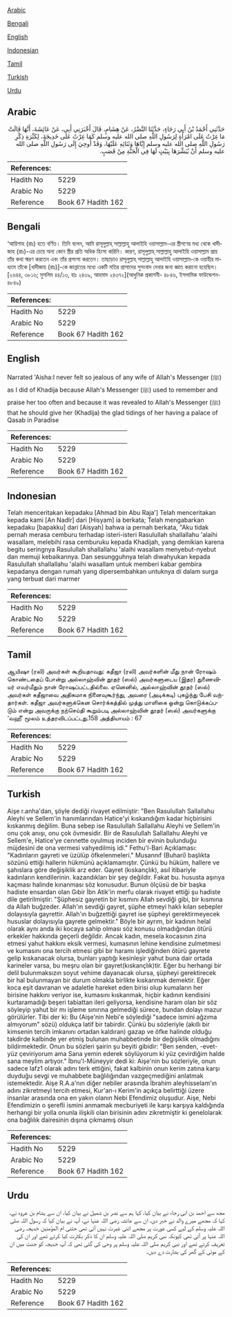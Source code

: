 [Arabic](#arabic)

[Bengali](#bengali)

[English](#english)

[Indonesian](#indonesian)

[Tamil](#tamil)

[Turkish](#turkish)

[Urdu](#urdu)

## Arabic


<div dir="rtl" lang="ar" style={{fontSize:'larger',backgroundColor:'#f8f9fa',padding:20}}>
حَدَّثَنِي أَحْمَدُ بْنُ أَبِي رَجَاءٍ، حَدَّثَنَا النَّضْرُ، عَنْ هِشَامٍ، قَالَ أَخْبَرَنِي أَبِي، عَنْ عَائِشَةَ، أَنَّهَا قَالَتْ مَا غِرْتُ عَلَى امْرَأَةٍ لِرَسُولِ اللَّهِ صلى الله عليه وسلم كَمَا غِرْتُ عَلَى خَدِيجَةَ، لِكَثْرَةِ ذِكْرِ رَسُولِ اللَّهِ صلى الله عليه وسلم إِيَّاهَا وَثَنَائِهِ عَلَيْهَا، وَقَدْ أُوحِيَ إِلَى رَسُولِ اللَّهِ صلى الله عليه وسلم أَنْ يُبَشِّرَهَا بِبَيْتٍ لَهَا فِي الْجَنَّةِ مِنْ قَصَبٍ‏.‏
</div>
<div style={{backgroundColor:'#f8f9fa',padding:20, marginBottom: 10}}><table> <thead> <tr> <th>References:</th> <th></th> </tr> </thead> <tbody><tr><td>Hadith No</td><td>5229</td></tr><tr><td>Arabic No</td><td>5229</td></tr><tr><td>Reference</td><td>Book 67 Hadith 162</td></tr></tbody></table></div>

## Bengali


<div dir="ltr" lang="bn" style={{fontSize:'larger',backgroundColor:'#f8f9fa',padding:20}}>
‘আয়িশাহ (রাঃ) হতে বর্ণিত। তিনি বলেন, আমি রাসূলুল্লাহ্ সাল্লাল্লাহু আলাইহি ওয়াসাল্লাম-এর স্ত্রীগণের মধ্য থেকে খাদীজাহ (রাঃ)-এর চেয়ে অন্য কোন স্ত্রীর প্রতি অধিক হিংসা করিনি। কারণ, রাসূলুল্লাহ্ সাল্লাল্লাহু আলাইহি ওয়াসাল্লাম প্রায় তাঁর কথা স্মরণ করতেন এবং তাঁর প্রশংসা করতেন। তাছাড়াও রাসূলুল্লাহ্ সাল্লাল্লাহু আলাইহি ওয়াসাল্লাম-কে ওয়াহীর মাধ্যমে তাঁকে [খাদীজাহ (রাঃ)]-কে জান্নাতের মধ্যে একটি মতির প্রাসাদের সুসংবাদ দেবার জন্য জ্ঞাত করানো হয়েছিল। [২৬৪৪, ৩৮১৬; মুসলিম ৪৪/১৩, হাঃ ২৪৩৯, আহমাদ ২৪৩৭২](আধুনিক প্রকাশনী- ৪৮৪৬, ইসলামিক ফাউন্ডেশন- ৪৮৪৯)
</div>
<div style={{backgroundColor:'#f8f9fa',padding:20, marginBottom: 10}}><table> <thead> <tr> <th>References:</th> <th></th> </tr> </thead> <tbody><tr><td>Hadith No</td><td>5229</td></tr><tr><td>Arabic No</td><td>5229</td></tr><tr><td>Reference</td><td>Book 67 Hadith 162</td></tr></tbody></table></div>

## English


<div dir="ltr" lang="en" style={{fontSize:'larger',backgroundColor:'#f8f9fa',padding:20}}>
Narrated 'Aisha:I never felt so jealous of any wife of Allah's Messenger (ﷺ) as I did of Khadija because Allah's Messenger (ﷺ) used to remember and praise her too often and because it was revealed to Allah's Messenger (ﷺ) that he should give her (Khadija) the glad tidings of her having a palace of Qasab in Paradise
</div>
<div style={{backgroundColor:'#f8f9fa',padding:20, marginBottom: 10}}><table> <thead> <tr> <th>References:</th> <th></th> </tr> </thead> <tbody><tr><td>Hadith No</td><td>5229</td></tr><tr><td>Arabic No</td><td>5229</td></tr><tr><td>Reference</td><td>Book 67 Hadith 162</td></tr></tbody></table></div>

## Indonesian


<div dir="ltr" lang="id" style={{fontSize:'larger',backgroundColor:'#f8f9fa',padding:20}}>
Telah menceritakan kepadaku [Ahmad bin Abu Raja'] Telah menceritakan kepada kami [An Nadlr] dari [Hisyam] ia berkata; Telah mengabarkan kepadaku [bapakku] dari [Aisyah] bahwa ia pernah berkata, "Aku tidak pernah merasa cemburu terhadap isteri-isteri Rasulullah shallallahu 'alaihi wasallam, melebihi rasa cemburuku kepada Khadijah, yang demikian karena begitu seringnya Rasulullah shallallahu 'alaihi wasallam menyebut-nyebut dan memuji kebaikannya. Dan sesungguhnya telah diwahyukan kepada Rasulullah shallallahu 'alaihi wasallam untuk memberi kabar gembira kepadanya dengan rumah yang dipersembahkan untuknya di dalam surga yang terbuat dari marmer
</div>
<div style={{backgroundColor:'#f8f9fa',padding:20, marginBottom: 10}}><table> <thead> <tr> <th>References:</th> <th></th> </tr> </thead> <tbody><tr><td>Hadith No</td><td>5229</td></tr><tr><td>Arabic No</td><td>5229</td></tr><tr><td>Reference</td><td>Book 67 Hadith 162</td></tr></tbody></table></div>

## Tamil


<div dir="ltr" lang="ta" style={{fontSize:'larger',backgroundColor:'#f8f9fa',padding:20}}>
ஆயிஷா (ரலி) அவர்கள் கூறியதாவது: கதீஜா (ரலி) அவர்களின் மீது நான் ரோஷம் கொண்டதைப் போன்று அல்லாஹ்வின் தூதர் (ஸல்) அவர்களுடைய (இதர) துணைவியர் எவர்மீதும் நான் ரோஷப்பட்டதில்லை. ஏனெனில், அல்லாஹ்வின் தூதர் (ஸல்) அவர்கள் கதீஜாவை அதிகமாக நினைவுகூர்ந்து, அவரை (அடிக்கடி) புகழ்ந்து பேசி வந்தார்கள். கதீஜா அவர்களுக்கென சொர்க்கத்தில் முத்து மாளிகை ஒன்று கொடுக்கப்படும் என்று அவருக்கு நற்செய்தி கூறும்படி அல்லாஹ்வின் தூதர் (ஸல்) அவர்களுக்கு ‘வஹீ’ மூலம் உத்தரவிடப்பட்டது.158 அத்தியாயம் : 67
</div>
<div style={{backgroundColor:'#f8f9fa',padding:20, marginBottom: 10}}><table> <thead> <tr> <th>References:</th> <th></th> </tr> </thead> <tbody><tr><td>Hadith No</td><td>5229</td></tr><tr><td>Arabic No</td><td>5229</td></tr><tr><td>Reference</td><td>Book 67 Hadith 162</td></tr></tbody></table></div>

## Turkish


<div dir="ltr" lang="tr" style={{fontSize:'larger',backgroundColor:'#f8f9fa',padding:20}}>
Aişe r.anha'dan, şöyle dediği rivayet edilmiştir: "Ben Rasulullah Sallallahu Aleyhi ve Sellem'in hanımlarından Hatice'yi kıskandığım kadar hiçbirisini kıskanmış değilim. Buna sebep ise Rasulullah Sallallahu Aleyhi ve Sellem'in onu çok anışı, onu çok övmesidir. Bir de Rasulullah Sallallahu Aleyhi ve Sellem'e, Hatice'ye cennette oyulmuş inciden bir evinin bulunduğu müjdesini de ona vermesi vahyedilmiş idi." Fethu'l-Bari Açıklaması: "Kadınların gayreti ve üzülüp öfkelenmeleri." Musannıf (Buhari) başlıkta sözünü ettiği hallerin hükmünü açıklamamıştır. Çünkü bu hüküm, hallere ve şahıslara göre değişiklik arz eder. Gayret (kıskançlık), asıl itibariyle kadınların kendilerinin. kazandıkları bir şey değildir. Fakat bu. hususta aşırıya kaçması halinde kınanması söz konusudur. Bunun ölçüsü de bir başka hadiste ensardan olan Gıbir İbn Atik'in merfu olarak rivayet ettiği şu hadiste dile getirilmiştir: "Şüphesiz gayretin bir kısmını Allah sevdiği gibi, bir kısmına da Allah buğzeder. Allah'ın sevdiği gayret, şüphe etmeyi haklı kılan sebepler dolayısıyla gayrettir. Allah'ın buğzettiği gayret ise şüpheyi gerektirmeyecek hususlar dolayısıyla gayrete gelmektir." Böyle bir ayrım, bir kadının helal olarak aynı anda iki kocaya sahip olması söz konusu olmadığından ötürü erkekler hakkında geçerli değildir. Ancak kadın, mesela kocasının zina etmesi yahut hakkını eksik vermesi, kumasının lehine kendisine zulmetmesi ve kumasını ona tercih etmesi gibi bir haramı işlediğinden ötürü gayrete gelip kıskanacak olursa, bunları yaptığı kesinleşir yahut buna dair ortada karineler varsa, bu meşru olan bir gayret(kıskançlık)tir. Eğer bu herhangi bir delil bulunmaksızın soyut vehime dayanacak olursa, şüpheyi gerektirecek bir hal bulunmayan bir durum olmakla birlikte kıskanmak demektir. Eğer koca eşit davranan ve adaletle hareket eden birisi olup kumaların her birisine hakkını veriyor ise, kumasını kıskanmak, hiçbir kadının kendisini kurtaramadığı beşeri tabiattan ileri geliyorsa, kendisine haram olan bir söz söyleyip yahut bir mı işleme sınırına gelmediği sürece, bundan dolayı mazur görülürler. Tibi der ki: Bu (Aişe'nin Nebi'e söylediği "sadece ismini ağzıma almıyorum" sözü) oldukça latif bir tabirdir. Çünkü bu sözleriyle (akıllı bir kimsenin tercih imkanını ortadan kaldıran) gazap ve öfke halinde olduğu takdirde kalbinde yer etmiş bulunan muhabbetinde bir değişiklik olmadığını bildirmektedir. Onun bu sözleri şairin şu beyiti gibidir: "Ben senden, -evet- yüz çeviriyorum ama Sana yemin ederek söylüyorum ki yüz çevirdiğim halde sana meylim artıyor." İbnu'l-Müneyyir dedi ki: Aişe'nin bu sözleriyle, onun sadece lafz1 olarak adını terk ettiğini, fakat kalbinin onun kerim zatına karşı duyduğu sevgi ve muhabbete bağlılığından vazgeçmediğini anlatmak istemektedir. Aişe R.A.a'nın diğer nebiler arasında İbrahim aleyhisselam'ın adını zikretmeyi tercih etmesi, Kur'an-ı Kerim'in açıkça belirttiği üzere insanlar arasında ona en yakın olanın Nebi Efendimiz oluşudur. Aişe, Nebi Efendimizin o şerefli ismini anmamak mecburiyeti ile karşı karşıya kaldığında herhangi bir yolla onunla ilişkili olan birisinin adını zikretmiştir ki genelolarak ona bağlılık dairesinin dışına çıkmamış olsun
</div>
<div style={{backgroundColor:'#f8f9fa',padding:20, marginBottom: 10}}><table> <thead> <tr> <th>References:</th> <th></th> </tr> </thead> <tbody><tr><td>Hadith No</td><td>5229</td></tr><tr><td>Arabic No</td><td>5229</td></tr><tr><td>Reference</td><td>Book 67 Hadith 162</td></tr></tbody></table></div>

## Urdu


<div dir="rtl" lang="ur" style={{fontSize:'larger',backgroundColor:'#f8f9fa',padding:20}}>
مجھ سے احمد بن ابی رجاء نے بیان کیا، کہا ہم سے نضر بن شمیل نے بیان کیا، ان سے ہشام بن عروہ نے، کہا کہ مجھے میرے والد نے خبر دی، ان سے عائشہ رضی اللہ عنہا نے، آپ نے بیان کیا کہ رسول اللہ صلی اللہ علیہ وسلم کے لیے کسی عورت پر مجھے اتنی غیرت نہیں آتی تھی جتنی ام المؤمنین خدیجہ رضی اللہ عنہا پر آتی تھی کیونکہ نبی کریم صلی اللہ علیہ وسلم ان کا ذکر بکثرت کیا کرتے تھے اور ان کی تعریف کرتے تھے اور نبی کریم صلی اللہ علیہ وسلم پر وحی کی گئی تھی کہ آپ خدیجہ کو جنت میں ان کے موتی کے گھر کی بشارت دے دیں۔
</div>
<div style={{backgroundColor:'#f8f9fa',padding:20, marginBottom: 10}}><table> <thead> <tr> <th>References:</th> <th></th> </tr> </thead> <tbody><tr><td>Hadith No</td><td>5229</td></tr><tr><td>Arabic No</td><td>5229</td></tr><tr><td>Reference</td><td>Book 67 Hadith 162</td></tr></tbody></table></div>